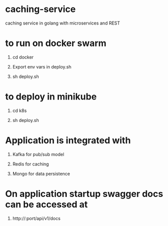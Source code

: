 # caching-service
caching service in golang with microservices and REST

# to run on docker swarm 
1. cd docker

2. Export env vars in deploy.sh

2. sh deploy.sh

# to deploy in minikube
1. cd k8s

2. sh deploy.sh

# Application is integrated with
1. Kafka for pub/sub model

2. Redis for caching

3. Mongo for data persistence

# On application startup swagger docs can be accessed at
1. http://<deployment ip>:port/api/v1/docs
